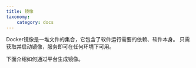 ```yaml
---
title: 镜像
taxonomy:
    category: docs
---
```


Docker镜像是一堆文件的集合，它包含了软件运行需要的依赖、软件本身。 只需获取并启动镜像，服务即可在任何环境下可用。

下面介绍如何通过平台生成镜像。
